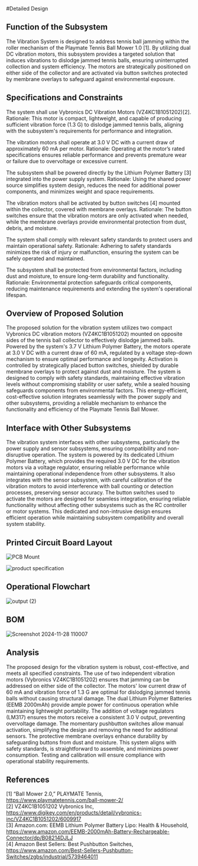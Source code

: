 #Detailed Design

## Function of the Subsystem

The Vibration System is designed to address tennis ball jamming within the roller mechanism of the Playmate Tennis Ball Mower 1.0 [1]. 
By utilizing dual DC vibration motors, this subsystem provides a targeted solution that induces vibrations to dislodge jammed tennis balls, 
ensuring uninterrupted collection and system efficiency. The motors are strategically positioned on either side of the collector and are 
activated via button switches protected by membrane overlays to safeguard against environmental exposure.

## Specifications and Constraints

The system shall use Vybronics DC Vibration Motors (VZ4KC1B1051202)[2].
Rationale: This motor is compact, lightweight, and capable of producing sufficient vibration force (1.3 G) to dislodge jammed tennis balls, 
aligning with the subsystem's requirements for performance and integration.

The vibration motors shall operate at 3.0 V DC with a current draw of approximately 60 mA per motor.
Rationale: Operating at the motor’s rated specifications ensures reliable performance and prevents premature wear or failure due to overvoltage 
or excessive current.

The subsystem shall be powered directly by the Lithium Polymer Battery [3] integrated into the power supply system.
Rationale: Using the shared power source simplifies system design, reduces the need for additional power components, and minimizes weight and 
space requirements.

The vibration motors shall be activated by button switches [4] mounted within the collector, covered with membrane overlays.
Rationale: The button switches ensure that the vibration motors are only activated when needed, while the membrane overlays provide 
environmental protection from dust, debris, and moisture.

The system shall comply with relevant safety standards to protect users and maintain operational safety.
Rationale: Adhering to safety standards minimizes the risk of injury or malfunction, ensuring the system can be safely operated and maintained.

The subsystem shall be protected from environmental factors, including dust and moisture, to ensure long-term durability and functionality.
Rationale: Environmental protection safeguards critical components, reducing maintenance requirements and extending the system's operational lifespan.


## Overview of Proposed Solution

The proposed solution for the vibration system utilizes two compact Vybronics DC vibration motors (VZ4KC1B1051202) mounted on opposite sides of 
the tennis ball collector to effectively dislodge jammed balls. Powered by the system's 3.7 V Lithium Polymer Battery, the motors operate at 3.0 V DC 
with a current draw of 60 mA, regulated by a voltage step-down mechanism to ensure optimal performance and longevity. Activation is controlled by 
strategically placed button switches, shielded by durable membrane overlays to protect against dust and moisture. The system is designed to comply with 
safety standards, maintaining effective vibration levels without compromising stability or user safety, while a sealed housing safeguards components 
from environmental factors. This energy-efficient, cost-effective solution integrates seamlessly with the power supply and other subsystems, providing a 
reliable mechanism to enhance the functionality and efficiency of the Playmate Tennis Ball Mower.


## Interface with Other Subsystems

The vibration system interfaces with other subsystems, particularly the power supply and sensor subsystems, ensuring compatibility and non-disruptive 
operation. The system is powered by its dedicated Lithium Polymer Battery, which provides the required 3.0 V DC for the vibration motors via a voltage 
regulator, ensuring reliable performance while maintaining operational independence from other subsystems. It also integrates with the sensor subsystem, 
with careful calibration of the vibration motors to avoid interference with ball counting or detection processes, preserving sensor accuracy. The button 
switches used to activate the motors are designed for seamless integration, ensuring reliable functionality without affecting other subsystems such as the 
RC controller or motor systems. This dedicated and non-intrusive design ensures efficient operation while maintaining subsystem compatibility and overall 
system stability.


## Printed Circuit Board Layout

![PCB Mount](https://github.com/user-attachments/assets/2c65ed5c-3fc6-499d-927a-89acf329abdc) 


![product specification](https://github.com/user-attachments/assets/de589ac6-7480-4caa-950a-c0d42556f45f)


## Operational Flowchart

![output (2)](https://github.com/user-attachments/assets/577513c5-dcf0-4099-8117-ba8c07fa0284)


## BOM

![Screenshot 2024-11-28 110007](https://github.com/user-attachments/assets/7373a726-7b40-43fb-a9cc-4551b5084bfb)


## Analysis

The proposed design for the vibration system is robust, cost-effective, and meets all specified constraints. The use of two independent 
vibration motors (Vybronics VZ4KC1B1051202) ensures that jamming can be addressed on either side of the collector. The motors' low current draw of 
60 mA and vibration force of 1.3 G are optimal for dislodging jammed tennis balls without causing structural damage.
The dual Lithium Polymer Batteries (EEMB 2000mAh) provide ample power for continuous operation while maintaining lightweight portability. 
The addition of voltage regulators (LM317) ensures the motors receive a consistent 3.0 V output, preventing overvoltage damage. The momentary pushbutton 
switches allow manual activation, simplifying the design and removing the need for additional sensors. The protective membrane overlays enhance durability 
by safeguarding buttons from dust and moisture.
This system aligns with safety standards, is straightforward to assemble, and minimizes power consumption. Testing and calibration will ensure compliance 
with operational stability requirements.



## References

[1] “Ball Mower 2.0,” PLAYMATE Tennis, https://www.playmatetennis.com/ball-mower-2/  
[2] VZ4KC1B1051202 Vybronics Inc, https://www.digikey.com/en/products/detail/vybronics-inc/VZ4KC1B1051202/6009917   
[3] Amazon.com: EEMB Lithium Polymer Battery Lipo: Health & Household, https://www.amazon.com/EEMB-2000mAh-Battery-Rechargeable-Connector/dp/B08214DJLJ    
[4] Amazon Best Sellers: Best Pushbutton Switches, https://www.amazon.com/Best-Sellers-Pushbutton-Switches/zgbs/industrial/5739464011   

